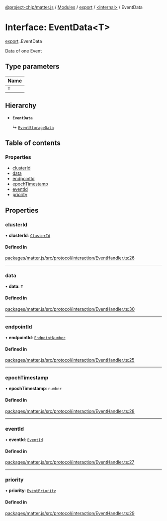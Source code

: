 [@project-chip/matter.js](../README.md) / [Modules](../modules.md) / [export](../modules/export.md) / [<internal\>](../modules/export._internal_.md) / EventData

# Interface: EventData<T\>

[export](../modules/export.md).[<internal>](../modules/export._internal_.md).EventData

Data of one Event

## Type parameters

| Name |
| :------ |
| `T` |

## Hierarchy

- **`EventData`**

  ↳ [`EventStorageData`](export._internal_.EventStorageData.md)

## Table of contents

### Properties

- [clusterId](export._internal_.EventData.md#clusterid)
- [data](export._internal_.EventData.md#data)
- [endpointId](export._internal_.EventData.md#endpointid)
- [epochTimestamp](export._internal_.EventData.md#epochtimestamp)
- [eventId](export._internal_.EventData.md#eventid)
- [priority](export._internal_.EventData.md#priority)

## Properties

### clusterId

• **clusterId**: [`ClusterId`](../modules/datatype_export.md#clusterid)

#### Defined in

[packages/matter.js/src/protocol/interaction/EventHandler.ts:26](https://github.com/project-chip/matter.js/blob/ac2c2688/packages/matter.js/src/protocol/interaction/EventHandler.ts#L26)

___

### data

• **data**: `T`

#### Defined in

[packages/matter.js/src/protocol/interaction/EventHandler.ts:30](https://github.com/project-chip/matter.js/blob/ac2c2688/packages/matter.js/src/protocol/interaction/EventHandler.ts#L30)

___

### endpointId

• **endpointId**: [`EndpointNumber`](../modules/datatype_export.md#endpointnumber)

#### Defined in

[packages/matter.js/src/protocol/interaction/EventHandler.ts:25](https://github.com/project-chip/matter.js/blob/ac2c2688/packages/matter.js/src/protocol/interaction/EventHandler.ts#L25)

___

### epochTimestamp

• **epochTimestamp**: `number`

#### Defined in

[packages/matter.js/src/protocol/interaction/EventHandler.ts:28](https://github.com/project-chip/matter.js/blob/ac2c2688/packages/matter.js/src/protocol/interaction/EventHandler.ts#L28)

___

### eventId

• **eventId**: [`EventId`](../modules/datatype_export.md#eventid)

#### Defined in

[packages/matter.js/src/protocol/interaction/EventHandler.ts:27](https://github.com/project-chip/matter.js/blob/ac2c2688/packages/matter.js/src/protocol/interaction/EventHandler.ts#L27)

___

### priority

• **priority**: [`EventPriority`](../enums/cluster_export.EventPriority.md)

#### Defined in

[packages/matter.js/src/protocol/interaction/EventHandler.ts:29](https://github.com/project-chip/matter.js/blob/ac2c2688/packages/matter.js/src/protocol/interaction/EventHandler.ts#L29)
